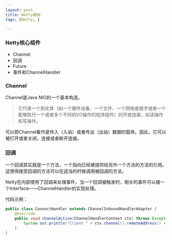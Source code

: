 ```yaml
---
layout: post
title: Netty基础
tags: [Netty, ]

---
```


### Netty核心组件
+ Channel
+ 回调
+ Future
+ 事件和ChannelHandler

### Channel
Channel是Java NIO的一个基本构造。
> 它代表一个到实体（如一个硬件设备、一个文件、一个网络套接字或者一个能够执行一个或者多个不同的I/O操作的程序组件）的开放连接，如读操作和写操作。

可以把Channel看作是传入（入站）或者传出（出站）数据的载体。因此，它可以被打开或者关闭，连接或者断开连接。

### 回调
一个回调其实就是一个方法，一个指向已经被提供给另外一个方法的方法的引用。这使得接受回调的方法可以在适当的时候调用被回调的方法。

Netty在内部使用了回调来处理事件，当一个回调被触发时，相关的事件可以被一个Interface——ChannelHandler的实现处理。

代码示例：
```java
public class ConnectHandler extends ChannelInboundHandlerAdapter {
	@Override
	public void channelActive(ChannelHandlerContext ctx) throws Exception {
		System.out.println("Client " + ctx.channel().remoteAddress() + " connected");
	}
}
```